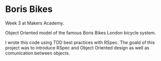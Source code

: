 Boris Bikes
======================

Week 3 at Makers Academy.

Object Oriented model of the famous Boris Bikes London bicycle system.

I wrote this code using TDD best practices with RSpec. The goald of this project was to introduce RSpec and Object Oriented design as well as comunication between objects.
